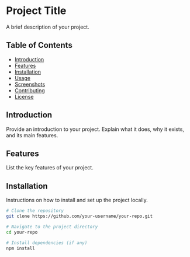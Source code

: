 # Project Title

A brief description of your project.

## Table of Contents
- [Introduction](#introduction)
- [Features](#features)
- [Installation](#installation)
- [Usage](#usage)
- [Screenshots](https://github.com/brnagn7/social-media/master/social-editor-finished.png)
- [Contributing](#contributing)
- [License](#license)

## Introduction

Provide an introduction to your project. Explain what it does, why it exists, and its main features.

## Features

List the key features of your project.

## Installation

Instructions on how to install and set up the project locally.

```bash
# Clone the repository
git clone https://github.com/your-username/your-repo.git

# Navigate to the project directory
cd your-repo

# Install dependencies (if any)
npm install
